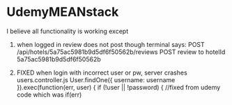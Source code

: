 # UdemyMEANstack
I believe all functionality is working except

1. when logged in review does not post though terminal says:
POST /api/hotels/5a75ac5981b9d5df6f50562b/reviews
POST review to hotelId 5a75ac5981b9d5df6f50562b

2. FIXED when login with incorrect user or pw, server crashes
users.controller.js
User.findOne({
    username: username
  }).exec(function(err, user) {
    if (!user || !password) {
      //fixed from udemy code which was if(err)
